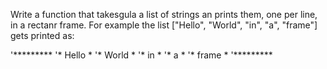 Write a function that takesgula a list of strings an prints them, one per line, in a rectanr frame. For example the list ["Hello", "World", "in", "a", "frame"] gets printed as:

'*********
'* Hello *
'* World *
'* in    *
'* a     *
'* frame *
'*********